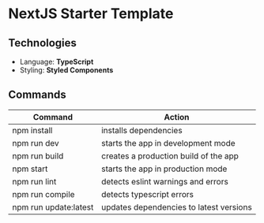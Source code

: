 # NextJS Starter Template

## Technologies

- Language: **TypeScript**
- Styling: **Styled Components**

## Commands

| Command               | Action                                  |
| --------------------- | --------------------------------------- |
| npm install           | installs dependencies                   |
| npm run dev           | starts the app in development mode      |
| npm run build         | creates a production build of the app   |
| npm start             | starts the app in production mode       |
| npm run lint          | detects eslint warnings and errors      |
| npm run compile       | detects typescript errors               |
| npm run update:latest | updates dependencies to latest versions |
